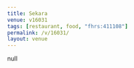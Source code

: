```yaml
---
title: Sekara
venue: v16031
tags: [restaurant, food, "fhrs:411108"]
permalink: /v/16031/
layout: venue
---
```

null